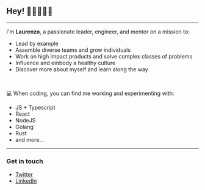 ## Hey! 👋🏻👨🏻‍💻

---

I'm **Laurenzo**, a passionate leader, engineer, and mentor on a mission to:

- Lead by example
- Assemble diverse teams and grow individuals
- Work on high impact products and solve complex classes of problems
- Influence and embody a healthy culture
- Discover more about myself and learn along the way

<br />

💻 When coding, you can find me working and experimenting with:

- JS + Typescript
- React
- NodeJS
- Golang
- Rust
- and more...

---

### Get in touch

- [Twitter](https://twitter.com/lstorelli)
- [LinkedIn](https://www.linkedin.com/in/laurenzo-storelli/)
